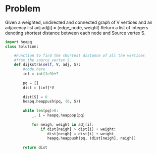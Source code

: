 # Problem
Given a weighted, undirected and connected graph of V vertices and an adjacency list adj
adj[i] = (edge_node, weight)
Return a list of integers denoting shortest distance between each node and Source vertex S.


```python
import heapq
class Solution:

    #Function to find the shortest distance of all the vertices
    #from the source vertex S.
    def dijkstra(self, V, adj, S):
        #code here
        inf = int(1e9)+7
        
        pq = []
        dist = [inf]*V
        
        dist[S] = 0
        heapq.heappush(pq, (0, S))
        
        while len(pq)>0:
            _, i = heapq.heappop(pq)
            
            for neigh, weight in adj[i]:
                if dist[neigh] > dist[i] + weight:
                   dist[neigh] = dist[i] + weight
                   heapq.heappush(pq, (dist[neigh], neigh))
                   
        return dist
```